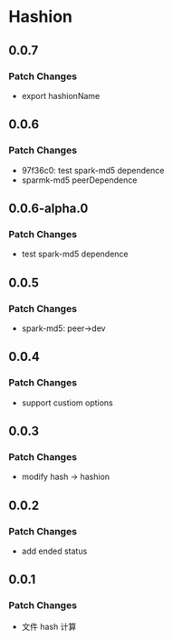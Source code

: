 # Hashion

## 0.0.7

### Patch Changes

- export hashionName

## 0.0.6

### Patch Changes

- 97f36c0: test spark-md5 dependence
- sparmk-md5 peerDependence

## 0.0.6-alpha.0

### Patch Changes

- test spark-md5 dependence

## 0.0.5

### Patch Changes

- spark-md5: peer->dev

## 0.0.4

### Patch Changes

- support custiom options

## 0.0.3

### Patch Changes

- modify hash -> hashion

## 0.0.2

### Patch Changes

- add ended status

## 0.0.1

### Patch Changes

- 文件 hash 计算
